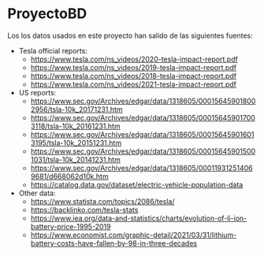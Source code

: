 # ProyectoBD

Los los datos usados en este proyecto han salido de las siguientes fuentes:


- Tesla official reports:
  - https://www.tesla.com/ns_videos/2020-tesla-impact-report.pdf
  - https://www.tesla.com/ns_videos/2019-tesla-impact-report.pdf
  - https://www.tesla.com/ns_videos/2018-tesla-impact-report.pdf
  - https://www.tesla.com/ns_videos/2021-tesla-impact-report.pdf
- US reports:
  - https://www.sec.gov/Archives/edgar/data/1318605/000156459018002956/tsla-10k_20171231.htm
  - https://www.sec.gov/Archives/edgar/data/1318605/000156459017003118/tsla-10k_20161231.htm
  - https://www.sec.gov/Archives/edgar/data/1318605/000156459016013195/tsla-10k_20151231.htm
  - https://www.sec.gov/Archives/edgar/data/1318605/000156459015001031/tsla-10k_20141231.htm
  - https://www.sec.gov/Archives/edgar/data/1318605/000119312514069681/d668062d10k.htm
  - https://catalog.data.gov/dataset/electric-vehicle-population-data
- Other data:
  - https://www.statista.com/topics/2086/tesla/
  - https://backlinko.com/tesla-stats
  - https://www.iea.org/data-and-statistics/charts/evolution-of-li-ion-battery-price-1995-2019
  - https://www.economist.com/graphic-detail/2021/03/31/lithium-battery-costs-have-fallen-by-98-in-three-decades
